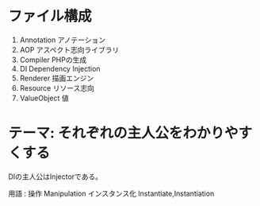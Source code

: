 ファイル構成
====================

1. Annotation アノテーション
1. AOP アスペクト志向ライブラリ
1. Compiler PHPの生成
1. DI Dependency Injection
1. Renderer 描画エンジン
1. Resource リソース志向
1. ValueObject 値


テーマ: それぞれの主人公をわかりやすくする
==========================================


DIの主人公はInjectorである。


用語
:
操作 Manipulation
インスタンス化 Instantiate,Instantiation

